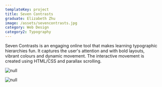 ```yaml
---
templateKey: project
title: Seven Contrasts
graduate: Elizabeth Zhu
image: /assets/sevencontrasts.jpg
category: Web Design
category2: Typography
---
```

Seven Contrasts is an engaging online tool that makes learning typographic hierarchies fun. It captures the user's attention and with bold layouts, vibrant colours and dynamic movement. The interactive movement is created using HTML/CSS and parallax scrolling. 

![null](/assets/sevencontrasts_2.jpg)

![null](/assets/sevencontrasts_3.jpg)
